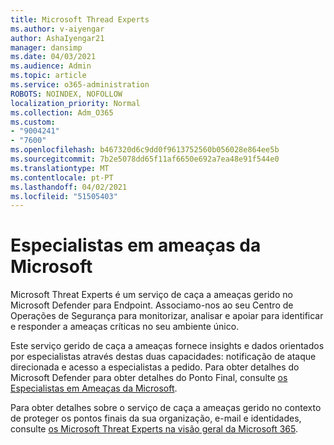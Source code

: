```yaml
---
title: Microsoft Thread Experts
ms.author: v-aiyengar
author: AshaIyengar21
manager: dansimp
ms.date: 04/03/2021
ms.audience: Admin
ms.topic: article
ms.service: o365-administration
ROBOTS: NOINDEX, NOFOLLOW
localization_priority: Normal
ms.collection: Adm_O365
ms.custom:
- "9004241"
- "7600"
ms.openlocfilehash: b467320d6c9dd0f9613752560b056028e864ee5b
ms.sourcegitcommit: 7b2e5078dd65f11af6650e692a7ea48e91f544e0
ms.translationtype: MT
ms.contentlocale: pt-PT
ms.lasthandoff: 04/02/2021
ms.locfileid: "51505403"
---
```

# <a name="microsoft-threat-experts"></a>Especialistas em ameaças da Microsoft

Microsoft Threat Experts é um serviço de caça a ameaças gerido no Microsoft Defender para Endpoint.  Associamo-nos ao seu Centro de Operações de Segurança para monitorizar, analisar e apoiar para identificar e responder a ameaças críticas no seu ambiente único.

Este serviço gerido de caça a ameaças fornece insights e dados orientados por especialistas através destas duas capacidades: notificação de ataque direcionada e acesso a especialistas a pedido. Para obter detalhes do Microsoft Defender para obter detalhes do Ponto Final, consulte [os Especialistas em Ameaças da Microsoft]( https://docs.microsoft.com/microsoft-365/security/defender-endpoint/microsoft-threat-experts).

Para obter detalhes sobre o serviço de caça a ameaças gerido no contexto de proteger os pontos finais da sua organização, e-mail e identidades, consulte [os Microsoft Threat Experts na visão geral da Microsoft 365](https://docs.microsoft.com/microsoft-365/security/mtp/microsoft-threat-experts?view=o365-worldwide).